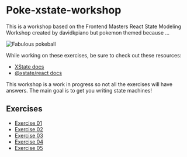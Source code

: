 # Poke-xstate-workshop

This is a workshop based on the Frontend Masters React State Modeling Workshop created by davidkpiano but pokemon themed because ...

![Fabulous pokeball](https://media.giphy.com/media/5FYcVhG2mvzGw/giphy.gif)

 While working on these exercises, be sure to check out these resources:

- [XState docs](https://xstate.js.org/docs/)
- [@xstate/react docs](https://xstate.js.org/docs/packages/xstate-react/)

This workshop is a work in progress so not all the exercises will have answers. 
The main goal is to get you writing state machines! 

## Exercises


- [Exercise 01](./01)
- [Exercise 02](./02)
- [Exercise 03](./03)
- [Exercise 04](./04)
- [Exercise 05](./05)


